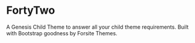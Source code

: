 # FortyTwo

A Genesis Child Theme to answer all your child theme requirements. Built with Bootstrap goodness by Forsite Themes.
